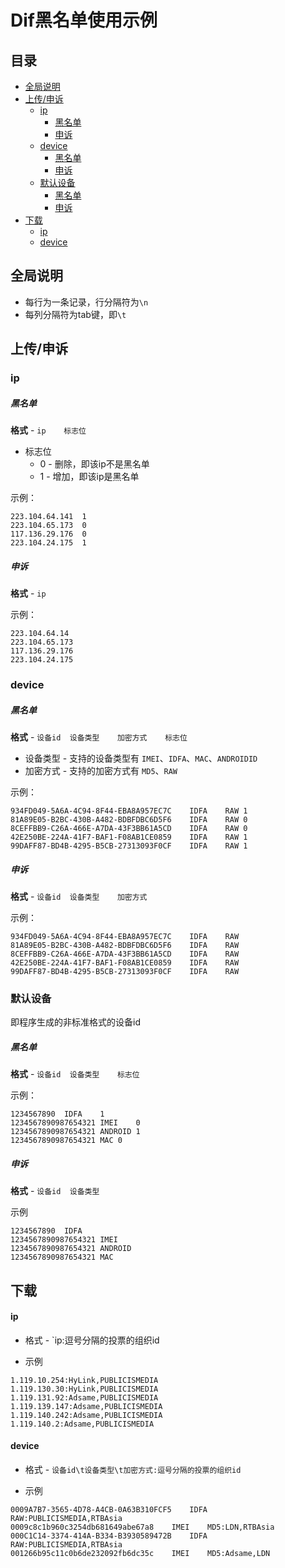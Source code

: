 # Dif黑名单使用示例

## 目录

- [全局说明](#全局说明)
- [上传/申诉](#上传申诉)
    - [ip](#ip)
        - [黑名单](#黑名单)
        - [申诉](#申诉)
    - [device](#device)
        - [黑名单](#黑名单)
        - [申诉](#申诉)
    - [默认设备](#默认设备)
        - [黑名单](#黑名单)
        - [申诉](#申诉)
- [下载](#下载)
    - [ip](#ip)
    - [device](#device)

## 全局说明

- 每行为一条记录，行分隔符为`\n`
- 每列分隔符为tab键，即`\t`

## 上传/申诉

### ip

##### 黑名单

**格式** - `ip	标志位`

- 标志位
	- 0 - 删除，即该ip不是黑名单
	- 1 - 增加，即该ip是黑名单

示例：

```
223.104.64.141	1
223.104.65.173	0
117.136.29.176	0
223.104.24.175	1
```

##### 申诉

**格式** - `ip`

示例：

```
223.104.64.14
223.104.65.173
117.136.29.176
223.104.24.175
```

### device

##### 黑名单

**格式** - `设备id	设备类型	加密方式	标志位`

- 设备类型 - 支持的设备类型有 `IMEI`、`IDFA`、`MAC`、`ANDROIDID`
- 加密方式	- 支持的加密方式有 `MD5`、`RAW`

示例：

```
934FD049-5A6A-4C94-8F44-EBA8A957EC7C	IDFA	RAW	1
81A89E05-B2BC-430B-A482-BDBFDBC6D5F6	IDFA	RAW	0
8CEFFBB9-C26A-466E-A7DA-43F3BB61A5CD	IDFA	RAW	0
42E250BE-224A-41F7-BAF1-F08AB1CE0859	IDFA	RAW	1
99DAFF87-BD4B-4295-B5CB-27313093F0CF	IDFA	RAW	1
```

##### 申诉

**格式** - `设备id	设备类型	加密方式`

示例：

```
934FD049-5A6A-4C94-8F44-EBA8A957EC7C	IDFA	RAW
81A89E05-B2BC-430B-A482-BDBFDBC6D5F6	IDFA	RAW
8CEFFBB9-C26A-466E-A7DA-43F3BB61A5CD	IDFA	RAW
42E250BE-224A-41F7-BAF1-F08AB1CE0859	IDFA	RAW
99DAFF87-BD4B-4295-B5CB-27313093F0CF	IDFA	RAW
```

### 默认设备

即程序生成的非标准格式的设备id

##### 黑名单

**格式** - `设备id	设备类型	标志位`

示例：

```
1234567890	IDFA	1
1234567890987654321	IMEI	0
1234567890987654321	ANDROID	1
1234567890987654321	MAC	0
```

##### 申诉

**格式** - `设备id	设备类型`

示例

```
1234567890	IDFA
1234567890987654321	IMEI
1234567890987654321	ANDROID
1234567890987654321	MAC
```

## 下载

#### ip

- 格式 - `ip:逗号分隔的投票的组织id

- 示例

```
1.119.10.254:HyLink,PUBLICISMEDIA
1.119.130.30:HyLink,PUBLICISMEDIA
1.119.131.92:Adsame,PUBLICISMEDIA
1.119.139.147:Adsame,PUBLICISMEDIA
1.119.140.242:Adsame,PUBLICISMEDIA
1.119.140.2:Adsame,PUBLICISMEDIA
```


#### device

- 格式 - `设备id\t设备类型\t加密方式:逗号分隔的投票的组织id`

- 示例

```
0009A7B7-3565-4D78-A4CB-0A63B310FCF5	IDFA	RAW:PUBLICISMEDIA,RTBAsia
0009c8c1b960c3254db681649abe67a8	IMEI	MD5:LDN,RTBAsia
000C1C14-3374-414A-B334-B3930589472B	IDFA	RAW:PUBLICISMEDIA,RTBAsia
001266b95c11c0b6de232092fb6dc35c	IMEI	MD5:Adsame,LDN

```
